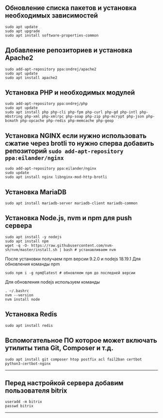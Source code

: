 ## Обновление списка пакетов и установка необходимых зависимостей
```shell
sudo apt update
sudo apt upgrade
sudo apt install software-properties-common
```

## Добавление репозиториев и установка Apache2
```shell
sudo add-apt-repository ppa:ondrej/apache2
sudo apt update
sudo apt install apache2
```

## Установка PHP и необходимых модулей
```shell
sudo add-apt-repository ppa:ondrej/php
sudo apt update
sudo apt install php php-cli php-fpm php-curl php-gd php-intl php-mbstring php-xml php-xmlrpc php-soap php-zip php-mcrypt php-json php-bcmath php-opcache php-redis php-memcache php-geop
```

## Установка NGINX если нужно использовать сжатие через brotli то нужно сперва добавить репозиторий `sudo add-apt-repository ppa:eilander/nginx`

```shell
sudo add-apt-repository ppa:eilander/nginx
sudo update
sudo apt install nginx libnginx-mod-http-brotli
```

## Установка MariaDB
```shell
sudo apt install mariadb-server mariadb-client mariadb-common
```

## Установка Node.js, nvm и npm для push сервера
```shell
sudo apt install -y nodejs
sudo apt install npm
wget -q -O- https://raw.githubusercontent.com/nvm-sh/nvm/master/install.sh | bash # устанавливаем nvm
```
После установки получаем npm версии 9.2.0 и nodejs 18.19.1
Для обновления команды npm
```shell
sudo npm i -g npm@latest # обновляем npm до последней версии
```
Для обновления nodejs используем команды
```shell
. ~/.bashrc
nvm --version 
nvm install node
```

## Установка Redis
```shell
sudo apt install redis
```
## Вспомогательное ПО которое может включать утилиты типа Git, Composer и т.д.
```shell
sudo apt install git composer htop postfix acl fail2ban certbot python3-certbot-nginx
```

--- 

## Перед настройкой сервера добавим пользователя bitrix
```shell
useradd -m bitrix
passwd bitrix
```
---

